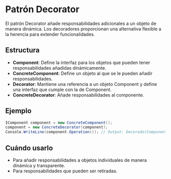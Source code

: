 # Patrón Decorator

El patrón Decorator añade responsabilidades adicionales a un objeto de manera dinámica. Los decoradores proporcionan una alternativa flexible a la herencia para extender funcionalidades.

## Estructura

- **Component**: Define la interfaz para los objetos que pueden tener responsabilidades añadidas dinámicamente.
- **ConcreteComponent**: Define un objeto al que se le pueden añadir responsabilidades.
- **Decorator**: Mantiene una referencia a un objeto Component y define una interfaz que cumple con la de Component.
- **ConcreteDecorator**: Añade responsabilidades al componente.

## Ejemplo

```csharp
IComponent component = new ConcreteComponent();
component = new ConcreteDecorator(component);
Console.WriteLine(component.Operation()); // Output: Decorado(Componente)
```

## Cuándo usarlo

- Para añadir responsabilidades a objetos individuales de manera dinámica y transparente.
- Para responsabilidades que pueden ser retiradas.
